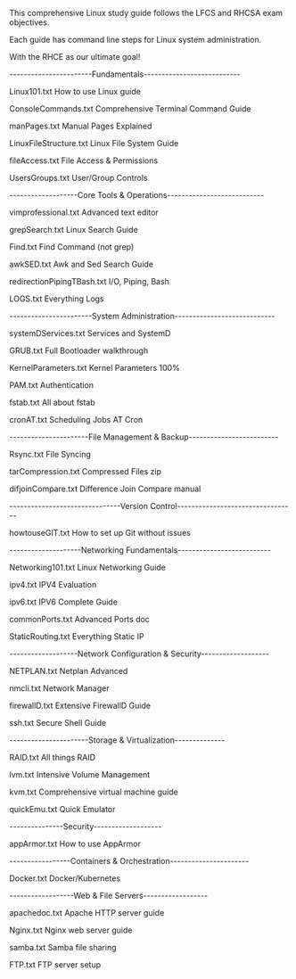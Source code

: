 This comprehensive Linux study guide follows the LFCS and RHCSA exam objectives.

Each guide has command line steps for Linux system administration.  

With the RHCE as our ultimate goal!




-----------------------Fundamentals---------------------------

Linux101.txt              How to use Linux guide

ConsoleCommands.txt       Comprehensive Terminal Command Guide

manPages.txt              Manual Pages Explained

LinuxFileStructure.txt    Linux File System Guide

fileAccess.txt           File Access & Permissions

UsersGroups.txt          User/Group Controls




-------------------Core Tools & Operations---------------------------

vimprofessional.txt       Advanced text editor

grepSearch.txt            Linux Search Guide

Find.txt                  Find Command (not grep)

awkSED.txt                Awk and Sed Search Guide

redirectionPipingTBash.txt I/O, Piping, Bash

LOGS.txt                  Everything Logs



-----------------------System Administration----------------------------

systemDServices.txt       Services and SystemD

GRUB.txt                  Full Bootloader walkthrough

KernelParameters.txt      Kernel Parameters 100%

PAM.txt                   Authentication

fstab.txt                 All about fstab

cronAT.txt                Scheduling Jobs AT Cron




----------------------File Management & Backup-------------------------

Rsync.txt                 File Syncing

tarCompression.txt        Compressed Files zip

difjoinCompare.txt        Difference Join Compare manual



-------------------------------Version Control---------------------------------

howtouseGIT.txt           How to set up Git without issues




--------------------Networking Fundamentals--------------------------

Networking101.txt         Linux Networking Guide

ipv4.txt                  IPV4 Evaluation

ipv6.txt                  IPV6 Complete Guide

commonPorts.txt           Advanced Ports doc

StaticRouting.txt         Everything Static IP



-------------------Network Configuration & Security-------------------

NETPLAN.txt               Netplan Advanced

nmcli.txt                 Network Manager

firewallD.txt             Extensive FirewallD Guide

ssh.txt                   Secure Shell Guide



----------------------Storage & Virtualization--------------

RAID.txt                  All things RAID

lvm.txt                   Intensive Volume Management

kvm.txt                   Comprehensive virtual machine guide

quickEmu.txt              Quick Emulator



---------------Security-------------------

appArmor.txt              How to use AppArmor



-----------------Containers & Orchestration----------------------

Docker.txt                Docker/Kubernetes



------------------Web & File Servers------------------

apachedoc.txt             Apache HTTP server guide

Nginx.txt                 Nginx web server guide

samba.txt                 Samba file sharing

FTP.txt                   FTP server setup

